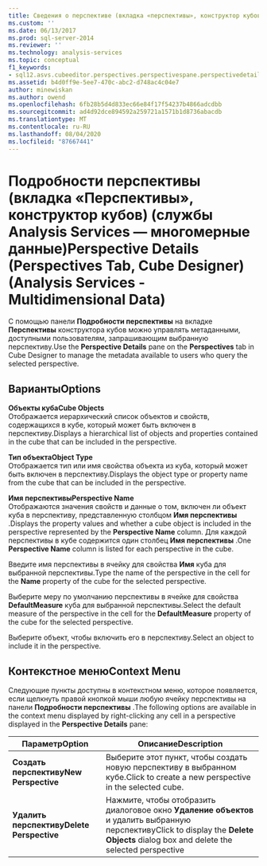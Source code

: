 ```yaml
---
title: Сведения о перспективе (вкладка «перспективы», конструктор кубов) (Analysis Services-многомерные данные) | Документация Майкрософт
ms.custom: ''
ms.date: 06/13/2017
ms.prod: sql-server-2014
ms.reviewer: ''
ms.technology: analysis-services
ms.topic: conceptual
f1_keywords:
- sql12.asvs.cubeeditor.perspectives.perspectivespane.perspectivedetails.f2
ms.assetid: b4d0ff9e-5ee7-470c-abc2-d748ac4c04e7
author: minewiskan
ms.author: owend
ms.openlocfilehash: 6fb28b5d4d833ec66e84f17f54237b4866adcdbb
ms.sourcegitcommit: ad4d92dce894592a259721a1571b1d8736abacdb
ms.translationtype: MT
ms.contentlocale: ru-RU
ms.lasthandoff: 08/04/2020
ms.locfileid: "87667441"
---
```

# <a name="perspective-details-perspectives-tab-cube-designer-analysis-services---multidimensional-data"></a><span data-ttu-id="af982-102">Подробности перспективы (вкладка «Перспективы», конструктор кубов) (службы Analysis Services — многомерные данные)</span><span class="sxs-lookup"><span data-stu-id="af982-102">Perspective Details (Perspectives Tab, Cube Designer) (Analysis Services - Multidimensional Data)</span></span>
  <span data-ttu-id="af982-103">С помощью панели **Подробности перспективы** на вкладке **Перспективы** конструктора кубов можно управлять метаданными, доступными пользователям, запрашивающим выбранную перспективу.</span><span class="sxs-lookup"><span data-stu-id="af982-103">Use the **Perspective Details** pane on the **Perspectives** tab in Cube Designer to manage the metadata available to users who query the selected perspective.</span></span>  
  
## <a name="options"></a><span data-ttu-id="af982-104">Варианты</span><span class="sxs-lookup"><span data-stu-id="af982-104">Options</span></span>  
 <span data-ttu-id="af982-105">**Объекты куба**</span><span class="sxs-lookup"><span data-stu-id="af982-105">**Cube Objects**</span></span>  
 <span data-ttu-id="af982-106">Отображается иерархический список объектов и свойств, содержащихся в кубе, который может быть включен в перспективу.</span><span class="sxs-lookup"><span data-stu-id="af982-106">Displays a hierarchical list of objects and properties contained in the cube that can be included in the perspective.</span></span>  
  
 <span data-ttu-id="af982-107">**Тип объекта**</span><span class="sxs-lookup"><span data-stu-id="af982-107">**Object Type**</span></span>  
 <span data-ttu-id="af982-108">Отображается тип или имя свойства объекта из куба, который может быть включен в перспективу.</span><span class="sxs-lookup"><span data-stu-id="af982-108">Displays the object type or property name from the cube that can be included in the perspective.</span></span>  
  
 <span data-ttu-id="af982-109">**Имя перспективы**</span><span class="sxs-lookup"><span data-stu-id="af982-109">**Perspective Name**</span></span>  
 <span data-ttu-id="af982-110">Отображаются значения свойств и данные о том, включен ли объект куба в перспективу, представленную столбцом **Имя перспективы** .</span><span class="sxs-lookup"><span data-stu-id="af982-110">Displays the property values and whether a cube object is included in the perspective represented by the **Perspective Name** column.</span></span> <span data-ttu-id="af982-111">Для каждой перспективы в кубе содержится один столбец **Имя перспективы** .</span><span class="sxs-lookup"><span data-stu-id="af982-111">One **Perspective Name** column is listed for each perspective in the cube.</span></span>  
  
 <span data-ttu-id="af982-112">Введите имя перспективы в ячейку для свойства **Имя** куба для выбранной перспективы.</span><span class="sxs-lookup"><span data-stu-id="af982-112">Type the name of the perspective in the cell for the **Name** property of the cube for the selected perspective.</span></span>  
  
 <span data-ttu-id="af982-113">Выберите меру по умолчанию перспективы в ячейке для свойства **DefaultMeasure** куба для выбранной перспективы.</span><span class="sxs-lookup"><span data-stu-id="af982-113">Select the default measure of the perspective in the cell for the **DefaultMeasure** property of the cube for the selected perspective.</span></span>  
  
 <span data-ttu-id="af982-114">Выберите объект, чтобы включить его в перспективу.</span><span class="sxs-lookup"><span data-stu-id="af982-114">Select an object to include it in the perspective.</span></span>  
  
## <a name="context-menu"></a><span data-ttu-id="af982-115">Контекстное меню</span><span class="sxs-lookup"><span data-stu-id="af982-115">Context Menu</span></span>  
 <span data-ttu-id="af982-116">Следующие пункты доступны в контекстном меню, которое появляется, если щелкнуть правой кнопкой мыши любую ячейку перспективы на панели **Подробности перспективы** .</span><span class="sxs-lookup"><span data-stu-id="af982-116">The following options are available in the context menu displayed by right-clicking any cell in a perspective displayed in the **Perspective Details** pane:</span></span>  
  
|<span data-ttu-id="af982-117">Параметр</span><span class="sxs-lookup"><span data-stu-id="af982-117">Option</span></span>|<span data-ttu-id="af982-118">Описание</span><span class="sxs-lookup"><span data-stu-id="af982-118">Description</span></span>|  
|------------|-----------------|  
|<span data-ttu-id="af982-119">**Создать перспективу**</span><span class="sxs-lookup"><span data-stu-id="af982-119">**New Perspective**</span></span>|<span data-ttu-id="af982-120">Выберите этот пункт, чтобы создать новую перспективу в выбранном кубе.</span><span class="sxs-lookup"><span data-stu-id="af982-120">Click to create a new perspective in the selected cube.</span></span>|  
|<span data-ttu-id="af982-121">**Удалить перспективу**</span><span class="sxs-lookup"><span data-stu-id="af982-121">**Delete Perspective**</span></span>|<span data-ttu-id="af982-122">Нажмите, чтобы отобразить диалоговое окно **Удаление объектов** и удалить выбранную перспективу</span><span class="sxs-lookup"><span data-stu-id="af982-122">Click to display the **Delete Objects** dialog box and delete the selected perspective</span></span>|  
  
  
